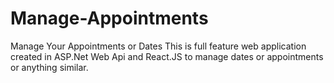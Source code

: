 # Manage-Appointments
Manage Your Appointments or Dates
This is full feature web application created in ASP.Net Web Api and React.JS to manage dates or appointments or anything similar.

